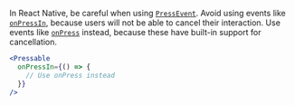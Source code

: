 In React Native, be careful when using [`PressEvent`](https://reactnative.dev/docs/pressevent). Avoid using events like [`onPressIn`](https://reactnative.dev/docs/pressable#onpressin), because users will not be able to cancel their interaction. Use events like [`onPress`](https://reactnative.dev/docs/pressable#onpressin) instead, because these have built-in support for cancellation.

```jsx
<Pressable
  onPressIn={() => {
    // Use onPress instead
  }}
/>
```
